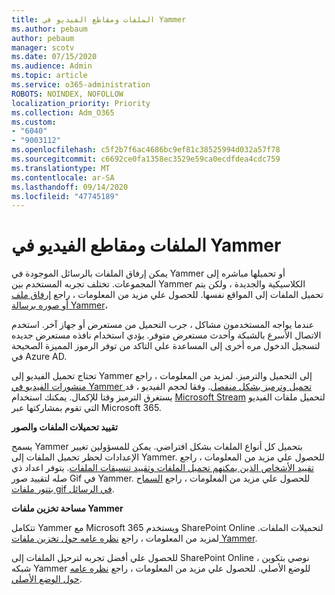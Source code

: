 ```yaml
---
title: الملفات ومقاطع الفيديو في Yammer
ms.author: pebaum
author: pebaum
manager: scotv
ms.date: 07/15/2020
ms.audience: Admin
ms.topic: article
ms.service: o365-administration
ROBOTS: NOINDEX, NOFOLLOW
localization_priority: Priority
ms.collection: Adm_O365
ms.custom:
- "6040"
- "9003112"
ms.openlocfilehash: c5f2b7f6ac4686bc9ef81c38525994d032a57f78
ms.sourcegitcommit: c6692ce0fa1358ec3529e59ca0ecdfdea4cdc759
ms.translationtype: MT
ms.contentlocale: ar-SA
ms.lasthandoff: 09/14/2020
ms.locfileid: "47745189"
---
```

# <a name="files-and-videos-in-yammer"></a>الملفات ومقاطع الفيديو في Yammer

يمكن إرفاق الملفات بالرسائل الموجودة في Yammer أو تحميلها مباشره إلى المجموعات. تختلف تجربه المستخدم بين Yammer الكلاسيكية والجديدة ، ولكن يتم تحميل الملفات إلى المواقع نفسها. للحصول علي مزيد من المعلومات ، راجع [إرفاق ملف أو صوره برسالة Yammer](https://support.microsoft.com/office/attach-a-file-or-image-to-a-yammer-message-f576d4d1-ad66-4ce4-9c43-46cf75978dbf)،  

عندما يواجه المستخدمون مشاكل ، جرب التحميل من مستعرض أو جهاز آخر. استخدم الاتصال الأسرع بالشبكة وأحدث مستعرض متوفر. يؤدي استخدام نافذه مستعرض جديده لتسجيل الدخول مره أخرى إلى المساعدة علي التاكد من توفر الرموز المميزة الصحيحة في Azure AD.

تحتاج تحميل الفيديو إلى Yammer إلى التحميل والترميز. لمزيد من المعلومات ، راجع [منشورات الفيديو في Yammer تحميل وترميز بشكل منفصل](https://support.microsoft.com/office/video-posts-in-yammer-upload-and-encode-separately-5b3a348e-3a0a-4c4b-95b1-eabdf245ba25). وفقا لحجم الفيديو ، قد يستغرق الترميز وقتا للإكمال. يمكنك استخدام [Microsoft Stream](https://docs.microsoft.com/stream/overview) لتحميل ملفات الفيديو التي تقوم بمشاركتها عبر Microsoft 365.

**تقييد تحميلات الملفات والصور**

يسمح Yammer بتحميل كل أنواع الملفات بشكل افتراضي. يمكن للمسؤولين تغيير الإعدادات لحظر تحميل الملفات إلى Yammer. للحصول علي مزيد من المعلومات ، راجع [تقييد الأشخاص الذين يمكنهم تحميل الملفات وتقييد تنسيقات الملفات](https://docs.microsoft.com/yammer/configure-your-yammer-network/configure-yammer#restrict-who-can-upload-files-and-limit-file-formats). يتوفر اعداد ذي صله لتقييد صور Gif في Yammer. للحصول علي مزيد من المعلومات ، راجع [السماح بتنور ملفات gif في الرسائل](https://docs.microsoft.com/yammer/configure-your-yammer-network/configure-yammer#allow-tenor-gifs-in-messages).

**مساحة تخزين ملفات Yammer**

تتكامل Yammer مع Microsoft 365 ويستخدم SharePoint Online لتحميلات الملفات. لمزيد من المعلومات ، راجع [نظره عامه حول تخزين ملفات Yammer](https://docs.microsoft.com/yammer/get-started-with-yammer/file-storage). 

للحصول علي أفضل تجربه لترحيل الملفات إلى SharePoint Online ، نوصي بتكوين شبكه Yammer للوضع الأصلي. للحصول علي مزيد من المعلومات ، راجع [نظره عامه حول الوضع الأصلي](https://docs.microsoft.com/yammer/configure-your-yammer-network/overview-native-mode). 